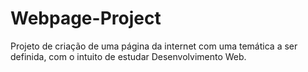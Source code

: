 # Webpage-Project
Projeto de criação de uma página da internet com uma temática a ser definida, com  o intuito de estudar Desenvolvimento Web.
